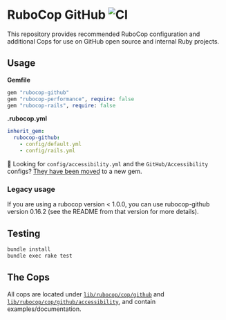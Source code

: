 # RuboCop GitHub ![CI](https://github.com/github/rubocop-github/workflows/CI/badge.svg?event=push)

This repository provides recommended RuboCop configuration and additional Cops for use on GitHub open source and internal Ruby projects.

## Usage

**Gemfile**

``` ruby
gem "rubocop-github"
gem "rubocop-performance", require: false
gem "rubocop-rails", require: false
```

**.rubocop.yml**

``` yaml
inherit_gem:
  rubocop-github:
    - config/default.yml
    - config/rails.yml
```

💭 Looking for `config/accessibility.yml` and the `GitHub/Accessibility` configs? [They have been moved](https://github.com/github/rubocop-rails-accessibility) to a new gem.

### Legacy usage

If you are using a rubocop version < 1.0.0, you can use rubocop-github version
0.16.2 (see the README from that version for more details).

## Testing

``` bash
bundle install
bundle exec rake test
```

## The Cops

All cops are located under [`lib/rubocop/cop/github`](lib/rubocop/cop/github) and [`lib/rubocop/cop/github/accessibility`](lib/rubocop/cop/github/accessibility), and contain examples/documentation.
